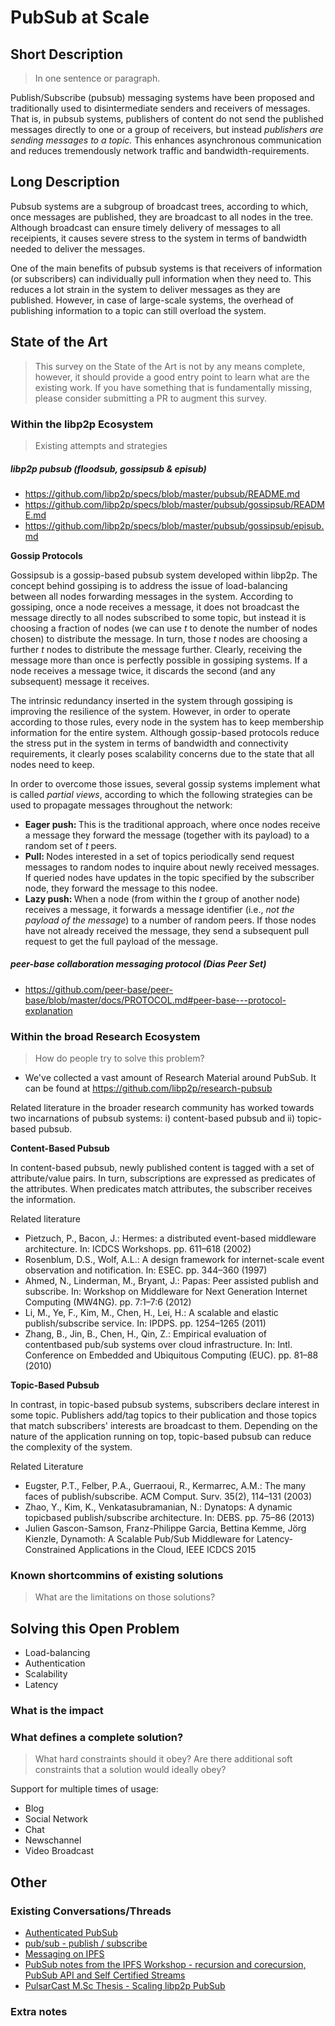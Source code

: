 # PubSub at Scale

## Short Description
> In one sentence or paragraph.

Publish/Subscribe (pubsub) messaging systems have been proposed and traditionally used to disintermediate senders and receivers of messages. That is, in pubsub systems, publishers of content do not send the published messages directly to one or a group of receivers, but instead *publishers are sending messages to a topic.* This enhances asynchronous communication and reduces tremendously network traffic and bandwidth-requirements.

## Long Description

Pubsub systems are a subgroup of broadcast trees, according to which, once messages are published, they are broadcast to all nodes in the tree. Although broadcast can ensure timely delivery of messages to all receipients, it causes severe stress to the system in terms of bandwidth needed to deliver the messages.

One of the main benefits of pubsub systems is that receivers of information (or subscribers) can individually pull information when they need to. This reduces a lot strain in the system to deliver messages as they are published. However, in case of large-scale systems, the overhead of publishing information to a topic can still overload the system.

## State of the Art

> This survey on the State of the Art is not by any means complete, however, it should provide a good entry point to learn what are the existing work. If you have something that is fundamentally missing, please consider submitting a PR to augment this survey. 

### Within the libp2p Ecosystem
> Existing attempts and strategies

##### libp2p pubsub (floodsub, gossipsub & episub)

- https://github.com/libp2p/specs/blob/master/pubsub/README.md
- https://github.com/libp2p/specs/blob/master/pubsub/gossipsub/README.md
- https://github.com/libp2p/specs/blob/master/pubsub/gossipsub/episub.md

<strong> Gossip Protocols </strong>

Gossipsub is a gossip-based pubsub system developed within libp2p. The concept behind gossiping is to address the issue of load-balancing between all nodes forwarding messages in the system. According to gossiping, once a node receives a message, it does not broadcast the message directly to all nodes subscribed to some topic, but instead it is choosing a fraction of nodes (we can use *t* to denote the number of nodes chosen) to distribute the message. In turn, those *t* nodes are choosing a further *t* nodes to distribute the message further. Clearly, receiving the message more than once is perfectly possible in gossiping systems. If a node receives a message twice, it discards the second (and any subsequent) message it receives.

The intrinsic redundancy inserted in the system through gossiping is improving the resilience of the system. However, in order to operate according to those rules, every node in the system has to keep membership information for the entire system. Although gossip-based protocols reduce the stress put in the system in terms of bandwidth and connectivity requirements, it clearly poses scalability concerns due to the state that all nodes need to keep.

In order to overcome those issues, several gossip systems implement what is called *partial views*, according to which the following strategies can be used to propagate messages throughout the network:

- <strong> Eager push: </strong> This is the traditional approach, where once nodes receive a message they forward the message (together with its payload) to a random set of *t* peers.
- <strong> Pull: </strong> Nodes interested in a set of topics periodically send request messages to random nodes to inquire about newly received messages. If queried nodes have updates in the topic specified by the subscriber node, they forward the message to this nodee.
- <strong> Lazy push: </strong> When a node (from within the *t* group of another node) receives a message, it forwards a message identifier (i.e., *not the payload of the message*) to a number of random peers. If those nodes have not already received the message, they send a subsequent pull request to get the full payload of the message.

##### peer-base collaboration messaging protocol (Dias Peer Set)

- https://github.com/peer-base/peer-base/blob/master/docs/PROTOCOL.md#peer-base---protocol-explanation

### Within the broad Research Ecosystem
> How do people try to solve this problem?

- We've collected a vast amount of Research Material around PubSub. It can be found at https://github.com/libp2p/research-pubsub

Related literature in the broader research community has worked towards two incarnations of pubsub systems: i) content-based pubsub and ii) topic-based pubsub.

<strong> Content-Based Pubsub </strong>

In content-based pubsub, newly published content is tagged with a set of attribute/value pairs. In turn, subscriptions are expressed as predicates of the attributes. When predicates match attributes, the subscriber receives the information.

Related literature

- Pietzuch, P., Bacon, J.: Hermes: a distributed event-based middleware architecture. In: ICDCS Workshops. pp. 611–618 (2002)
- Rosenblum, D.S., Wolf, A.L.: A design framework for internet-scale event observation and notification. In: ESEC. pp. 344–360 (1997)
- Ahmed, N., Linderman, M., Bryant, J.: Papas: Peer assisted publish and subscribe. In: Workshop on Middleware for Next Generation Internet Computing (MW4NG). pp. 7:1–7:6 (2012)
- Li, M., Ye, F., Kim, M., Chen, H., Lei, H.: A scalable and elastic publish/subscribe service. In: IPDPS. pp. 1254–1265 (2011)
- Zhang, B., Jin, B., Chen, H., Qin, Z.: Empirical evaluation of contentbased pub/sub systems over cloud infrastructure. In: Intl. Conference on Embedded and Ubiquitous Computing (EUC). pp. 81–88 (2010)

<strong> Topic-Based Pubsub </strong>

In contrast, in topic-based pubsub systems, subscribers declare interest in some topic. Publishers add/tag topics to their publication and those topics that match subscribers' interests are broadcast to them. Depending on the nature of the application running on top, topic-based pubsub can reduce the complexity of the system.

Related Literature

- Eugster, P.T., Felber, P.A., Guerraoui, R., Kermarrec, A.M.: The many faces of publish/subscribe. ACM Comput. Surv. 35(2), 114–131 (2003)
- Zhao, Y., Kim, K., Venkatasubramanian, N.: Dynatops: A dynamic topicbased publish/subscribe architecture. In: DEBS. pp. 75–86 (2013)
- Julien Gascon-Samson, Franz-Philippe Garcia, Bettina Kemme, Jörg Kienzle, Dynamoth: A Scalable Pub/Sub Middleware for Latency-Constrained Applications in the Cloud, IEEE ICDCS 2015


### Known shortcommins of existing solutions
> What are the limitations on those solutions?

## Solving this Open Problem

- Load-balancing
- Authentication
- Scalability
- Latency

### What is the impact

### What defines a complete solution?
> What hard constraints should it obey? Are there additional soft constraints that a solution would ideally obey?

Support for multiple times of usage:
- Blog
- Social Network
- Chat
- Newschannel
- Video Broadcast

## Other

### Existing Conversations/Threads

- [Authenticated PubSub](https://github.com/ipfs/notes/issues/236)
- [pub/sub - publish / subscribe](https://github.com/ipfs/notes/issues/64)
- [Messaging on IPFS](https://github.com/ipfs/notes/issues/33)
- [PubSub notes from the IPFS Workshop - recursion and corecursion, PubSub API and Self Certified Streams](https://github.com/ipfs/notes/issues/154)
- [PulsarCast M.Sc Thesis - Scaling libp2p PubSub](https://github.com/ipfs/notes/issues/266)

### Extra notes
